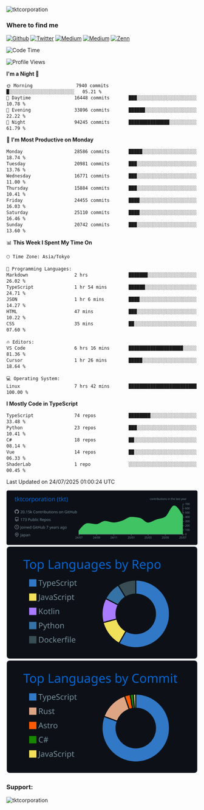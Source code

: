 <p align="left"> <img src="https://komarev.com/ghpvc/?username=tktcorporation&label=Profile%20views&color=0e75b6&style=flat" alt="tktcorporation" /> </p>

<h3>Where to find me</h3>
<p>
<a href="https://github.com/tktcorporation" target="_blank"><img alt="Github" src="https://img.shields.io/badge/GitHub-%2312100E.svg?&style=for-the-badge&logo=Github&logoColor=white" /></a>
<a href="https://twitter.com/tktcorporation" target="_blank"><img alt="Twitter" src="https://img.shields.io/badge/twitter-%231DA1F2.svg?&style=for-the-badge&logo=twitter&logoColor=white" /></a>
<a href="https://www.linkedin.com/in/tktcorporation" target="_blank"><img alt="Medium" src="https://img.shields.io/badge/linkdin-0a66c2.svg?&style=for-the-badge&logo=linkedin&logoColor=white" /></a>
<a href="https://qiita.com/tktcorporation" target="_blank"><img alt="Medium" src="https://img.shields.io/badge/qiita-55C500.svg?&style=for-the-badge&logo=qiita&logoColor=white" /></a>
<a href="https://zenn.dev/tktcorporation" target="_blank"><img alt="Zenn" src="https://img.shields.io/badge/Zenn-3EA8FF.svg?&style=for-the-badge&logo=Zenn&logoColor=white" /></a>
</p>
  
<!--START_SECTION:waka-->
![Code Time](http://img.shields.io/badge/Code%20Time-2%2C559%20hrs%2052%20mins-blue)

![Profile Views](http://img.shields.io/badge/Profile%20Views-0-blue)

**I'm a Night 🦉** 

```text
🌞 Morning                7940 commits        █░░░░░░░░░░░░░░░░░░░░░░░░   05.21 % 
🌆 Daytime                16448 commits       ███░░░░░░░░░░░░░░░░░░░░░░   10.78 % 
🌃 Evening                33896 commits       ██████░░░░░░░░░░░░░░░░░░░   22.22 % 
🌙 Night                  94245 commits       ███████████████░░░░░░░░░░   61.79 % 
```
📅 **I'm Most Productive on Monday** 

```text
Monday                   28586 commits       █████░░░░░░░░░░░░░░░░░░░░   18.74 % 
Tuesday                  20981 commits       ███░░░░░░░░░░░░░░░░░░░░░░   13.76 % 
Wednesday                16771 commits       ███░░░░░░░░░░░░░░░░░░░░░░   11.00 % 
Thursday                 15884 commits       ███░░░░░░░░░░░░░░░░░░░░░░   10.41 % 
Friday                   24455 commits       ████░░░░░░░░░░░░░░░░░░░░░   16.03 % 
Saturday                 25110 commits       ████░░░░░░░░░░░░░░░░░░░░░   16.46 % 
Sunday                   20742 commits       ███░░░░░░░░░░░░░░░░░░░░░░   13.60 % 
```


📊 **This Week I Spent My Time On** 

```text
🕑︎ Time Zone: Asia/Tokyo

💬 Programming Languages: 
Markdown                 2 hrs               ███████░░░░░░░░░░░░░░░░░░   26.02 % 
TypeScript               1 hr 54 mins        ██████░░░░░░░░░░░░░░░░░░░   24.71 % 
JSON                     1 hr 6 mins         ████░░░░░░░░░░░░░░░░░░░░░   14.27 % 
HTML                     47 mins             ███░░░░░░░░░░░░░░░░░░░░░░   10.22 % 
CSS                      35 mins             ██░░░░░░░░░░░░░░░░░░░░░░░   07.60 % 

🔥 Editors: 
VS Code                  6 hrs 16 mins       ████████████████████░░░░░   81.36 % 
Cursor                   1 hr 26 mins        █████░░░░░░░░░░░░░░░░░░░░   18.64 % 

💻 Operating System: 
Linux                    7 hrs 42 mins       █████████████████████████   100.00 % 
```

**I Mostly Code in TypeScript** 

```text
TypeScript               74 repos            ████████░░░░░░░░░░░░░░░░░   33.48 % 
Python                   23 repos            ███░░░░░░░░░░░░░░░░░░░░░░   10.41 % 
C#                       18 repos            ██░░░░░░░░░░░░░░░░░░░░░░░   08.14 % 
Vue                      14 repos            ██░░░░░░░░░░░░░░░░░░░░░░░   06.33 % 
ShaderLab                1 repo              ░░░░░░░░░░░░░░░░░░░░░░░░░   00.45 % 
```




 Last Updated on 24/07/2025 01:00:24 UTC
<!--END_SECTION:waka-->

[![](https://raw.githubusercontent.com/tktcorporation/tktcorporation/master/profile-summary-card-output/github_dark/0-profile-details.svg)](https://github.com/vn7n24fzkq/github-profile-summary-cards)
[![](https://raw.githubusercontent.com/tktcorporation/tktcorporation/master/profile-summary-card-output/github_dark/1-repos-per-language.svg)](https://github.com/vn7n24fzkq/github-profile-summary-cards) [![](https://raw.githubusercontent.com/tktcorporation/tktcorporation/master/profile-summary-card-output/github_dark/2-most-commit-language.svg)](https://github.com/vn7n24fzkq/github-profile-summary-cards)

<h3 align="left">Support:</h3>
<p><a href="https://www.buymeacoffee.com/tktcorporation"> <img align="left" src="https://cdn.buymeacoffee.com/buttons/v2/default-yellow.png" height="50" width="210" alt="tktcorporation" /></a></p><br><br>
